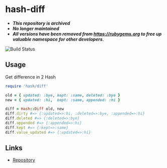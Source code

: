 # hash-diff

- _**This repository is archived**_
- _**No longer maintained**_
- _**All versions have been removed from <https://rubygems.org> to free up valuable namespace for other developers**_.

![Build Status](https://github.com/kachick/hash-diff/actions/workflows/spec.yml/badge.svg?branch=main)

## Usage

Get difference in 2 Hash

```ruby
require 'hash/diff'

old = { updated: :bye, kept: :same, deleted: :bye }
new = { updated: :hi,  kept: :same, appended: :hi }

diff = Hash::Diff old, new
diff.dirty #=> {:updated=>:hi, :deleted=>:bye, :appended=>:hi}
diff.deleted #=> {:deleted=>:bye}
diff.appended #=> {:appended=>:hi}
diff.kept #=> {:kept=>:same}
diff.value_updated #=> {:updated=>:hi}
```

## Links

- [Repository](https://github.com/kachick/hash-diff)
